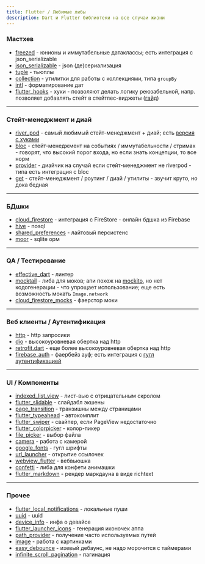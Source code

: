 ```yaml
---
title: Flutter / Любимые либы
description: Dart и Flutter библиотеки на все случаи жизни
---
```


### Мастхев

- [freezed](https://pub.dev/packages/freezed) - юнионы и иммутабельные датаклассы; есть интеграция с json_serializable
- [json_serializable](https://pub.dev/packages/json_serializable) - json (де)сериализация
- [tuple](https://pub.dev/packages/tuple) - тьюплы
- [collection](https://pub.dev/packages/collection) - утилитки для работы с коллекциями, типа `groupBy`
- [intl](https://pub.dev/packages/intl) - форматирование дат
- [flutter_hooks](https://pub.dev/packages/flutter_hooks) - хуки - позволяют делать логику реюзабельной, напр. позволяет добавлять стейт в стейтлес-виджеты ([гайд](https://medium.com/flutter-community/flutter-hooks-say-goodbye-to-statefulwidget-and-reduce-boilerplate-code-8573d4720f9a))

---

### Стейт-менеджмент и диай

- [river_pod](https://pub.dev/packages/riverpod) - самый любимый стейт-менеджмент + диай; есть [версия с хуками](https://pub.dev/packages/hooks_riverpod)
- [bloc](https://pub.dev/packages/bloc) - стейт-менеджмент на событиях / иммутабельности / стримах - говорят, что высокий порог входа, но если знать концепции, то все норм
- [provider](https://pub.dev/packages/provider) - диайчик на случай если стейт-менеджмент не riverpod - типа есть интеграция с bloc
- [get](https://pub.dev/packages/get) - стейт-менеджмент / роутинг / диай / утилиты - звучит круто, но дока бедная

---

### БДшки

- [cloud_firestore](https://pub.dev/packages/cloud_firestore) - интеграция с FireStore - онлайн бдшка из Firebase
- [hive](https://pub.dev/packages/hive) - nosql
- [shared_preferences](https://pub.dev/packages/shared_preferences) - лайтовый персистенс
- [moor](https://pub.dev/packages/moor) - sqlite орм

---

### QA / Тестирование

- [effective_dart](https://pub.dev/packages/effective_dart) - линтер
- [mocktail](https://pub.dev/packages/mocktail) - либа для моков; апи похож на [mockito](https://pub.dev/packages/mockito), но нет кодогенерации - что упрощает использование; еще есть возможность мокать `Image.network`
- [cloud_firestore_mocks](https://pub.dev/packages/cloud_firestore_mocks) - фаерстор моки

---

### Веб клиенты / Аутентификация

- [http](https://pub.dev/packages/http) - http запросики
- [dio](https://pub.dev/packages/dio) - высокоуровневая обертка над http
- [retrofit.dart](https://pub.dev/packages/retrofit) - еще более высокоуровневая обертка над http
- [firebase_auth](https://pub.dev/packages/firebase_auth) - фаербейз ауф; есть интеграция с [гугл аутентификацией](https://pub.dev/packages/google_sign_in)

---

### UI / Компоненты

- [indexed_list_view](https://pub.dev/packages/indexed_list_view) - лист-вью с отрицательным скролом
- [flutter_slidable](https://pub.dev/packages/flutter_slidable) - слайдабл экшены
- [page_transition](https://pub.dev/packages/page_transition) - транзишны между страницами
- [flutter_typeahead](https://pub.dev/packages/flutter_typeahead) - автокомплит
- [flutter_swiper](https://pub.dev/packages/flutter_swiper) - свайпер, если PageView недостаточно
- [flutter_colorpicker](https://pub.dev/packages/flutter_colorpicker) - колор-пикер
- [file_picker](https://pub.dev/packages/file_picker) - выбор файла
- [camera](https://pub.dev/packages/camera) - работа с камерой
- [google_fonts](https://pub.dev/packages/google_fonts) - гугл шрифты
- [url_launcher](https://pub.dev/packages/url_launcher) - открытие ссылочек
- [webview_flutter](https://pub.dev/packages/webview_flutter) - вебвьюшка
- [confetti](https://pub.dev/packages/confetti) - либа для конфети анимашки
- [flutter_markdown](https://pub.dev/packages/flutter_markdown) - рендер маркдауна в виде richtext

---

### Прочее

- [flutter_local_notifications](https://pub.dev/packages/flutter_local_notifications) - локальные пуши
- [uuid](https://pub.dev/packages/uuid) - uuid
- [device_info](https://pub.dev/packages/device_info) - инфа о девайсе
- [flutter_launcher_icons](https://pub.dev/packages/flutter_launcher_icons) - генерация иконочек аппа
- [path_provider](https://pub.dev/packages/path_provider) - получение часто используемых путей
- [image](https://pub.dev/packages/image) - работа с картинками
- [easy_debounce](https://pub.dev/packages/easy_debounce) - изевый дебаунс, не надо морочится с таймерами 
- [infinite_scroll_pagination](https://pub.dev/packages/infinite_scroll_pagination) - пагинация
